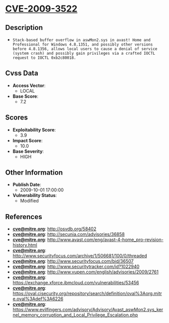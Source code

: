 
# [CVE-2009-3522](https://cve.mitre.org/cgi-bin/cvename.cgi?name=CVE-2009-3522)

## Description

- `Stack-based buffer overflow in aswMon2.sys in avast! Home and Professional for Windows 4.8.1351, and possibly other versions before 4.8.1356, allows local users to cause a denial of service (system crash) and possibly gain privileges via a crafted IOCTL request to IOCTL 0xb2c80018.`

## Cvss Data

- **Access Vector**:
  - LOCAL
- **Base Score**:
  - 7.2

## Scores

- **Exploitability Score**:
  - 3.9
- **Impact Score**:
  - 10.0
- **Base Severity**:
  - HIGH

## Other Information

- **Publish Date**:
  - 2009-10-01 17:00:00
- **Vulnerability Status**:
  - Modified

## References

- **cve@mitre.org**: http://osvdb.org/58402
- **cve@mitre.org**: http://secunia.com/advisories/36858
- **cve@mitre.org**: http://www.avast.com/eng/avast-4-home_pro-revision-history.html
- **cve@mitre.org**: http://www.securityfocus.com/archive/1/506681/100/0/threaded
- **cve@mitre.org**: http://www.securityfocus.com/bid/36507
- **cve@mitre.org**: http://www.securitytracker.com/id?1022940
- **cve@mitre.org**: http://www.vupen.com/english/advisories/2009/2761
- **cve@mitre.org**: https://exchange.xforce.ibmcloud.com/vulnerabilities/53456
- **cve@mitre.org**: https://oval.cisecurity.org/repository/search/definition/oval%3Aorg.mitre.oval%3Adef%3A6226
- **cve@mitre.org**: https://www.evilfingers.com/advisory/Advisory/Avast_aswMon2.sys_kernel_memory_corruption_and_Local_Privilege_Escalation.php
